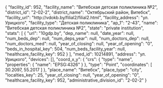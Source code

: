 {
    "facility_id": 952,
    "facility_name": "Витебская детская поликлиника №2",
    "district_id": "2-02-2",
    "district_name": "Октябрьский район, Витебск",
    "facility_url": "http:\/\/vdokb.by\/filial2\/filial2.html",
    "facility_address": "ул. Урицкого",
    "facility_type": "Детская поликлиника",
    "ap_1": "2-43",
    "name": "Витебская детская поликлиника №2",
    "state": "private institution",
    "stats": [
        {
            "url": "10gdp.by",
            "dep_name": null,
            "date_year": null,
            "num_beds_dep": null,
            "num_deps_year": null,
            "num_doctors_dep": null,
            "num_doctors_med": null,
            "year_of_closing": null,
            "year_of_opening": "0",
            "beds_in_hospital_key": 504,
            "num_beds_facility_year": null,
            "healthcare_facility_key": 952
        }
    ],
    "med_id": 10214891,
    "address": "ул. Урицкого",
    "devices": [],
    "coord_x_y": {
        "crs": {
            "type": "name",
            "properties": {
                "name": "EPSG:4326"
            }
        },
        "type": "Point",
        "coordinates": [
            30.2097,
            55.2017
        ]
    },
    "place_name": "Витебск",
    "place_type": "city",
    "localties_key": 25,
    "year_of_closing": null,
    "year_of_opening": "0",
    "healthcare_facility_key": 952,
    "administrative_division_id": "2-02-2"
}